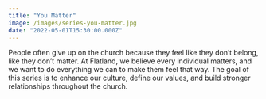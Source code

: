 ```yaml
---
title: "You Matter"
image: /images/series-you-matter.jpg
date: "2022-05-01T15:30:00.000Z"
---
```

People often give up on the church because they feel like they don’t belong, like they don’t matter. At Flatland, we believe every individual matters, and we want to do everything we can to make them feel that way. The goal of this series is to enhance our culture, define our values, and build stronger relationships throughout the church.
